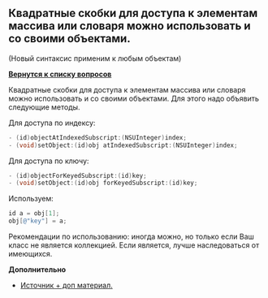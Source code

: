 ## Квадратные скобки для доступа к элементам массива или словаря можно использовать и со своими объектами.
(Новый синтаксис применим к любым объектам)

[**Вернутся к списку вопросов**](https://github.com/Torlopov-Andrey/hh_interview_ios/blob/master/readme.md)


Квадратные скобки для доступа к элементам массива или словаря можно использовать и со своими объектами. Для этого надо объявить следующие методы.

Для доступа по индексу:
```Objective-C
- (id)objectAtIndexedSubscript:(NSUInteger)index;
- (void)setObject:(id)obj atIndexedSubscript:(NSUInteger)index;
```

Для доступа по ключу:
```Objective-C
- (id)objectForKeyedSubscript:(id)key;
- (void)setObject:(id)obj forKeyedSubscript:(id)key;
```

Используем:
```Objective-C
id a = obj[1];
obj[@"key"] = a;
```

Рекомендации по использованию: иногда можно, но только если Ваш класс не является коллекцией. Если является, лучше наследоваться от имеющихся.

**Дополнительно**
* [Источник + доп материал.](https://habrahabr.ru/company/mailru/blog/210672/)

